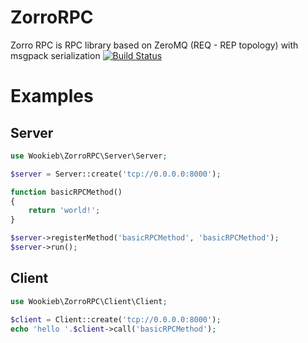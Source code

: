 ZorroRPC
========


Zorro RPC is RPC library based on ZeroMQ (REQ - REP topology) with msgpack serialization
[![Build Status](https://travis-ci.org/wookieb/zorro-rpc.png?branch=master)](https://travis-ci.org/wookieb/zorro-rpc)

Examples
========

Server
-----

```php
use Wookieb\ZorroRPC\Server\Server;

$server = Server::create('tcp://0.0.0.0:8000');

function basicRPCMethod()
{
    return 'world!';
}

$server->registerMethod('basicRPCMethod', 'basicRPCMethod');
$server->run();
```

Client
------
```php
use Wookieb\ZorroRPC\Client\Client;

$client = Client::create('tcp://0.0.0.0:8000');
echo 'hello '.$client->call('basicRPCMethod');
```

